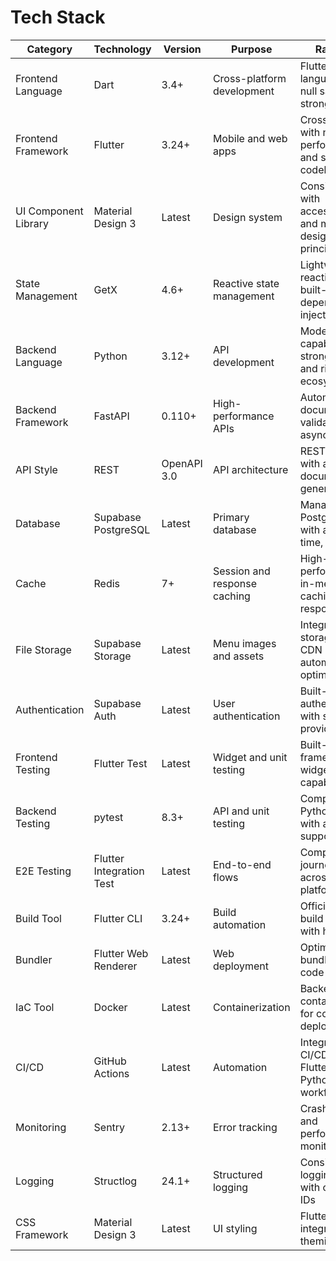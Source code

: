 # Tech Stack

| Category             | Technology               | Version     | Purpose                      | Rationale                                                     |
| -------------------- | ------------------------ | ----------- | ---------------------------- | ------------------------------------------------------------- |
| Frontend Language    | Dart                     | 3.4+        | Cross-platform development   | Flutter's native language with null safety and strong typing  |
| Frontend Framework   | Flutter                  | 3.24+       | Mobile and web apps          | Cross-platform with native performance and single codebase    |
| UI Component Library | Material Design 3        | Latest      | Design system                | Consistent UI with accessibility and modern design principles |
| State Management     | GetX                     | 4.6+        | Reactive state management    | Lightweight, reactive, with built-in dependency injection     |
| Backend Language     | Python                   | 3.12+       | API development              | Modern async capabilities, strong typing, and rich ecosystem  |
| Backend Framework    | FastAPI                  | 0.110+      | High-performance APIs        | Automatic documentation, validation, and async support        |
| API Style            | REST                     | OpenAPI 3.0 | API architecture             | RESTful design with automatic documentation generation        |
| Database             | Supabase PostgreSQL      | Latest      | Primary database             | Managed PostgreSQL with auth, real-time, and RLS              |
| Cache                | Redis                    | 7+          | Session and response caching | High-performance in-memory caching for API responses          |
| File Storage         | Supabase Storage         | Latest      | Menu images and assets       | Integrated file storage with CDN and automatic optimization   |
| Authentication       | Supabase Auth            | Latest      | User authentication          | Built-in JWT authentication with social providers             |
| Frontend Testing     | Flutter Test             | Latest      | Widget and unit testing      | Built-in testing framework with widget testing capabilities   |
| Backend Testing      | pytest                   | 8.3+        | API and unit testing         | Comprehensive Python testing with async support               |
| E2E Testing          | Flutter Integration Test | Latest      | End-to-end flows             | Complete user journey testing across platforms                |
| Build Tool           | Flutter CLI              | 3.24+       | Build automation             | Official Flutter build system with hot reload                 |
| Bundler              | Flutter Web Renderer     | Latest      | Web deployment               | Optimized web bundling with code splitting                    |
| IaC Tool             | Docker                   | Latest      | Containerization             | Backend containerization for consistent deployment            |
| CI/CD                | GitHub Actions           | Latest      | Automation                   | Integrated CI/CD with Flutter and Python workflows            |
| Monitoring           | Sentry                   | 2.13+       | Error tracking               | Crash reporting and performance monitoring                    |
| Logging              | Structlog                | 24.1+       | Structured logging           | Consistent logging format with correlation IDs                |
| CSS Framework        | Material Design 3        | Latest      | UI styling                   | Flutter's integrated theming system                           |
